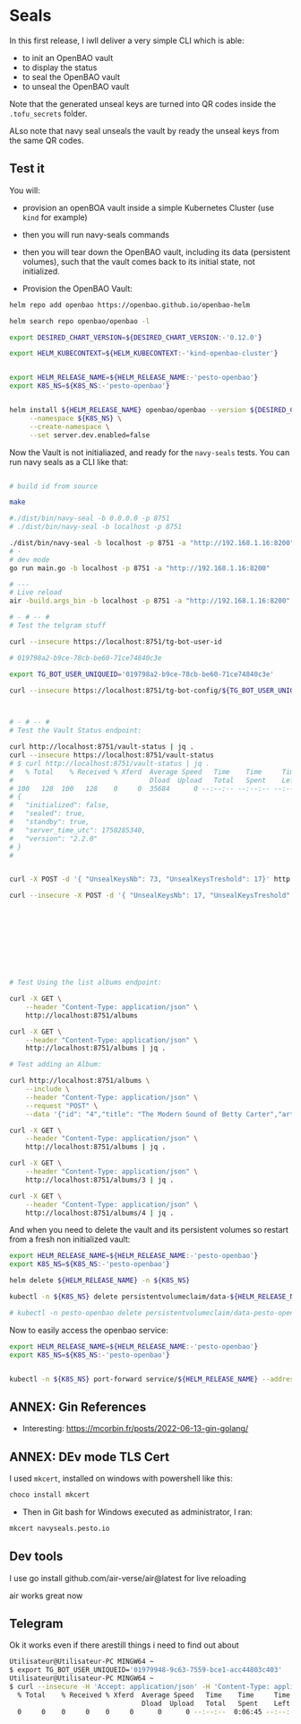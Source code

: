 # Seals

In this first release, I iwll deliver a very simple CLI which is able:

* to init an OpenBAO vault
* to display the status
* to seal the OpenBAO vault
* to unseal the OpenBAO vault

Note that the generated unseal keys are turned into QR codes inside the `.tofu_secrets` folder.

ALso note that navy seal unseals the vault by ready the unseal keys from the same QR codes.

## Test it

You will:

* provision an openBOA vault inside a simple Kubernetes Cluster (use `kind` for example) 
* then you will run navy-seals commands
* then you will tear down the OpenBAO vault, including its data (persistent volumes), such that the vault comes back to its initial state, not initialized.

* Provision the OpenBAO Vault:

```bash
helm repo add openbao https://openbao.github.io/openbao-helm

helm search repo openbao/openbao -l

export DESIRED_CHART_VERSION=${DESIRED_CHART_VERSION:-'0.12.0'}

export HELM_KUBECONTEXT=${HELM_KUBECONTEXT:-'kind-openbao-cluster'}


export HELM_RELEASE_NAME=${HELM_RELEASE_NAME:-'pesto-openbao'}
export K8S_NS=${K8S_NS:-'pesto-openbao'}


helm install ${HELM_RELEASE_NAME} openbao/openbao --version ${DESIRED_CHART_VERSION} \
     --namespace ${K8S_NS} \
     --create-namespace \
     --set server.dev.enabled=false

```

Now the Vault is not initialiazed, and ready for the `navy-seals` tests. You can run navy seals as a CLI like that:

```bash

# build id from source

make

#./dist/bin/navy-seal -b 0.0.0.0 -p 8751
# ./dist/bin/navy-seal -b localhost -p 8751

./dist/bin/navy-seal -b localhost -p 8751 -a "http://192.168.1.16:8200"
# -
# dev mode
go run main.go -b localhost -p 8751 -a "http://192.168.1.16:8200"

# ---
# Live reload
air -build.args_bin -b localhost -p 8751 -a "http://192.168.1.16:8200"

# - # -- #
# Test the telgram stuff

curl --insecure https://localhost:8751/tg-bot-user-id

# 019798a2-b9ce-78cb-be60-71ce74840c3e

export TG_BOT_USER_UNIQUEID='019798a2-b9ce-78cb-be60-71ce74840c3e'

curl --insecure https://localhost:8751/tg-bot-config/${TG_BOT_USER_UNIQUEID}



# - # -- # 
# Test the Vault Status endpoint:

curl http://localhost:8751/vault-status | jq .
curl --insecure https://localhost:8751/vault-status
# $ curl http://localhost:8751/vault-status | jq .
#   % Total    % Received % Xferd  Average Speed   Time    Time     Time  Current
#                                  Dload  Upload   Total   Spent    Left  Speed
# 100   128  100   128    0     0  35684      0 --:--:-- --:--:-- --:--:-- 42666
# {
#   "initialized": false,
#   "sealed": true,
#   "standby": true,
#   "server_time_utc": 1750285340,
#   "version": "2.2.0"
# }
# 


curl -X POST -d '{ "UnsealKeysNb": 73, "UnsealKeysTreshold": 17}' http://localhost:8751/vault-init | jq .

curl --insecure -X POST -d '{ "UnsealKeysNb": 17, "UnsealKeysTreshold": 3}' https://localhost:8751/vault-init | jq .










# Test Using the list albums endpoint:

curl -X GET \
    --header "Content-Type: application/json" \
    http://localhost:8751/albums

curl -X GET \
    --header "Content-Type: application/json" \
    http://localhost:8751/albums | jq .

# Test adding an Album:

curl http://localhost:8751/albums \
    --include \
    --header "Content-Type: application/json" \
    --request "POST" \
    --data '{"id": "4","title": "The Modern Sound of Betty Carter","artist": "Betty Carter","price": 49.99}'

curl -X GET \
    --header "Content-Type: application/json" \
    http://localhost:8751/albums | jq .

curl -X GET \
    --header "Content-Type: application/json" \
    http://localhost:8751/albums/3 | jq .

curl -X GET \
    --header "Content-Type: application/json" \
    http://localhost:8751/albums/4 | jq .

```

And when you need to delete the vault and its persistent volumes so restart from a fresh non initialized vault:

```bash
export HELM_RELEASE_NAME=${HELM_RELEASE_NAME:-'pesto-openbao'}
export K8S_NS=${K8S_NS:-'pesto-openbao'}

helm delete ${HELM_RELEASE_NAME} -n ${K8S_NS}

kubectl -n ${K8S_NS} delete persistentvolumeclaim/data-${HELM_RELEASE_NAME}-0

# kubectl -n pesto-openbao delete persistentvolumeclaim/data-pesto-openbao-0

```

Now to easily access the openbao service:

```bash
export HELM_RELEASE_NAME=${HELM_RELEASE_NAME:-'pesto-openbao'}
export K8S_NS=${K8S_NS:-'pesto-openbao'}


kubectl -n ${K8S_NS} port-forward service/${HELM_RELEASE_NAME} --address 0.0.0.0 8200:8200
```

## ANNEX: Gin References

* Interesting: https://mcorbin.fr/posts/2022-06-13-gin-golang/


## ANNEX: DEv mode TLS Cert

I used `mkcert`, installed on windows with powershell like this:

```Powershell
choco install mkcert
```

* Then in Git bash for Windows executed as administrator, I ran:

```bash
mkcert navyseals.pesto.io
```


## Dev tools

I use  go install github.com/air-verse/air@latest for live reloading

air works great now

## Telegram

Ok it works even if there arestill things i need to find out about

```bash
Utilisateur@Utilisateur-PC MINGW64 ~
$ export TG_BOT_USER_UNIQUEID='01979948-9c63-7559-bce1-acc44803c403'                                                                        
Utilisateur@Utilisateur-PC MINGW64 ~
$ curl --insecure -H 'Accept: application/json' -H 'Content-Type: application/json' https://localhost:8751/tg-bot-config/${TG_BOT_USER_UNIQUEID}
  % Total    % Received % Xferd  Average Speed   Time    Time     Time  Current
                                 Dload  Upload   Total   Spent    Left  Speed
  0     0    0     0    0     0      0      0 --:--:--  0:06:45 --:--:--     0

```
